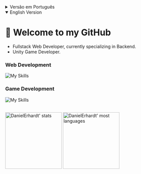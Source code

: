 <details>
<summary>Versão em Português</summary>

# 👋 Bem vindo ao meu GitHub

+ Desenvolvedor Web Fullstack, me especializando em Backend.
+ Desenvolvedor de Jogos Unity.

### Desenvolvimento Web
![My Skills](https://skills.thijs.gg/icons?i=html,css,js,typescript,react,jest,redux,docker,mysql,mongodb,nodejs,dotnet,cs)

### Desenvolvimento de Jogos
![My Skills](https://skills.thijs.gg/icons?i=unity,cs)

</details>

<details open>
<summary>English Version</summary>

# 👋 Welcome to my GitHub

+ Fullstack Web Developer, currently specializing in Backend.
+ Unity Game Developer.

### Web Development
![My Skills](https://skills.thijs.gg/icons?i=html,css,js,typescript,react,jest,redux,docker,mysql,mongodb,nodejs,dotnet,cs)

### Game Development
![My Skills](https://skills.thijs.gg/icons?i=unity,cs)

</details>

<br />

<span>
<img height="180em" src="https://github-readme-stats.vercel.app/api?username=DanielErhardt&show_icons=true&theme=vision-friendly-dark" alt="DanielErhardt' stats"/>
<img height="180em" src="https://github-readme-stats.vercel.app/api/top-langs/?username=DanielErhardt&layout=compact&theme=vision-friendly-dark" alt="DanielErhardt' most languages"/>
</span>
